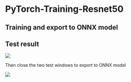 # PyTorch-Training-Resnet50

## Training and export to ONNX model

## Test result

![]('test_bee_ant.png')

Then close the two test windows to export to ONNX model

![]('export_ONNX.png')

